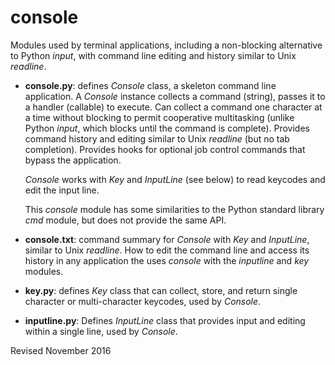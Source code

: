 
console
=======

Modules used by terminal applications, including a non-blocking
alternative to Python *input*, with command line editing and history
similar to Unix *readline*.

- **console.py**: defines *Console* class, a skeleton command line
  application.  A *Console* instance collects a command (string),
  passes it to a handler (callable) to execute.  Can collect a command
  one character at a time without blocking to permit cooperative
  multitasking (unlike Python *input*, which blocks until the command
  is complete).  Provides command history and editing similar to Unix
  *readline* (but no tab completion).  Provides hooks for optional job
  control commands that bypass the application.

  *Console* works with *Key* and *InputLine* (see below) to read
  keycodes and edit the input line.

  This *console* module has some similarities to the Python standard
  library *cmd* module, but does not provide the same API.

- **console.txt**: command summary for *Console* with *Key* and *InputLine*,
   similar to Unix *readline*.  How to edit the command line and
   access its history in any application the uses *console*
   with the *inputline* and *key* modules.

- **key.py**: defines *Key* class that can collect, store, and return
    single character or multi-character keycodes, used by *Console*.

- **inputline.py**: Defines *InputLine* class that provides input and
    editing within a single line, used by *Console*.

Revised November 2016
